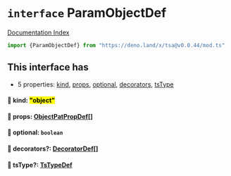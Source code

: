 # `interface` ParamObjectDef

[Documentation Index](../README.md)

```ts
import {ParamObjectDef} from "https://deno.land/x/tsa@v0.0.44/mod.ts"
```

## This interface has

- 5 properties:
[kind](#-kind-object),
[props](#-props-objectpatpropdef),
[optional](#-optional-boolean),
[decorators](#-decorators-decoratordef),
[tsType](#-tstype-tstypedef)


#### 📄 kind: <mark>"object"</mark>



#### 📄 props: [ObjectPatPropDef](../type.ObjectPatPropDef/README.md)\[]



#### 📄 optional: `boolean`



#### 📄 decorators?: [DecoratorDef](../interface.DecoratorDef/README.md)\[]



#### 📄 tsType?: [TsTypeDef](../type.TsTypeDef/README.md)



